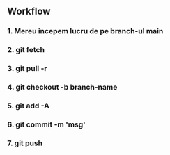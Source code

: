 ## Workflow

### 1. Mereu incepem lucru de pe branch-ul main

### 2. git fetch

### 3. git pull -r

### 4. git checkout -b branch-name

### 5. git add -A

### 6. git commit -m 'msg'

### 7. git push